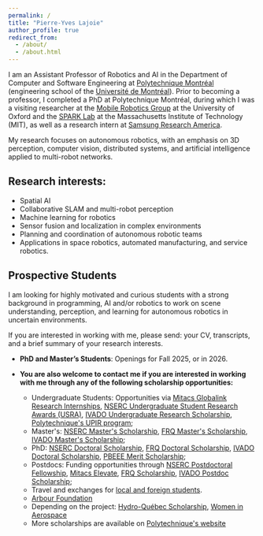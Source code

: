 ```yaml
---
permalink: /
title: "Pierre-Yves Lajoie"
author_profile: true
redirect_from:
  - /about/
  - /about.html
---
```


I am an Assistant Professor of Robotics and AI in the Department of Computer and Software Engineering at [Polytechnique Montréal](https://polymtl.ca/) (engineering school of the [Université de Montréal](https://www.umontreal.ca/)). Prior to becoming a professor, I completed a PhD at Polytechnique Montréal, during which I was a visiting researcher at the [Mobile Robotics Group](https://ori.ox.ac.uk/labs/mobile-robotics-group/) at the University of Oxford and the [SPARK Lab](https://web.mit.edu/sparklab/) at the Massachusetts Institute of Technology (MIT), as well as a research intern at [Samsung Research America](https://sra.samsung.com/).

My research focuses on autonomous robotics, with an emphasis on 3D perception, computer vision, distributed systems, and artificial intelligence applied to multi-robot networks.

## Research interests:

- Spatial AI
- Collaborative SLAM and multi-robot perception
- Machine learning for robotics
- Sensor fusion and localization in complex environments
- Planning and coordination of autonomous robotic teams
- Applications in space robotics, automated manufacturing, and service robotics.

## Prospective Students

I am looking for highly motivated and curious students with a strong background in programming, AI and/or robotics to work on scene understanding, perception, and learning for autonomous robotics in uncertain environments.

If you are interested in working with me, please send: your CV, transcripts, and a brief summary of your research interests.

- **PhD and Master’s Students**: Openings for Fall 2025, or in 2026.

- **You are also welcome to contact me if you are interested in working with me through any of the following scholarship opportunities:**
  - Undergraduate Students: Opportunities via [Mitacs Globalink Research Internships](https://www.mitacs.ca/our-programs/globalink-research-internship-students/), [NSERC Undergraduate Student Research Awards (USRA)](https://www.nserc-crsng.gc.ca/students-etudiants/ug-pc/usra-brpc_eng.asp), [IVADO Undergraduate Research Scholarship](https://ivado.ca/en/scholarships-and-grants/undergraduate-introduction-to-research-scholarships/), [Polytechnique's UPIR program](https://www.polymtl.ca/aide-financiere/bourses/bourses-upir-unite-de-participation-et-dinitiation-la-recherche);
  - Master's: [NSERC Master's Scholarship](https://www.nserc-crsng.gc.ca/students-etudiants/pg-cs/cgsm-bescm_eng.asp), [FRQ Master's Scholarship](https://frq.gouv.qc.ca/en/program/frqnt-masters-training-scholarships/), [IVADO Master's Scholarship](https://ivado.ca/en/scholarships-and-grants/msc-excellence-scholarships/);
  - PhD: [NSERC Doctoral Scholarship](https://www.nserc-crsng.gc.ca/students-etudiants/pg-cs/cgsd-bescd_eng.asp), [FRQ Doctoral Scholarship](https://frq.gouv.qc.ca/en/program/frqnt-doctoral-training-scholarships/), [IVADO Doctoral Scholarship](https://ivado.ca/en/scholarships-and-grants/phd-excellence-scholarships/),
  [PBEEE Merit Scholarship](https://frq.gouv.qc.ca/en/program/frqnt-merit-scholarship-program-for-foreign-students-pbeee-2024-2025/);
  - Postdocs: Funding opportunities through [NSERC Postdoctoral Fellowship](https://www.nserc-crsng.gc.ca/students-etudiants/pd-np/pdf-bp_eng.asp), [Mitacs Elevate](https://www.mitacs.ca/our-programs/elevate-students-postdocs/), [FRQ Scholarship](https://frq.gouv.qc.ca/en/program/secteur-nature-et-technologies-bourses-postdoctorales-b3x-2025-2026/), [IVADO Postdoc Scholarship](https://ivado.ca/en/scholarships-and-grants/postdoctoral-research-funding/);
  - Travel and exchanges for [local and foreign students](https://www.polymtl.ca/point/en/travel-and-exchange-bursaries).
  - [Arbour Foundation](https://www.polymtl.ca/aide-financiere/bourses/bourses-de-la-fondation-arbour)
  - Depending on the project: [Hydro-Québec Scholarship](https://iet.polymtl.ca/en/scholarships/bourse-hydro-quebec), [Women in Aerospace](https://www.criaq.aero/en/appel/scolarship-nextgeneration-women-2024/)
  - More scholarships are available on [Polytechnique's website](https://www.polymtl.ca/aide-financiere/bourses/recherche/)
